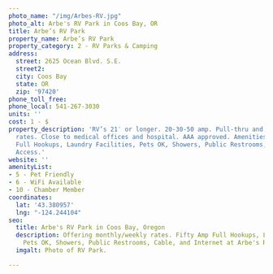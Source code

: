 ```yaml
---
photo_name: "/img/Arbes-RV.jpg"
photo_alt: Arbe's RV Park in Coos Bay, OR
title: Arbe’s RV Park
property_name: Arbe’s RV Park
property_category: 2 - RV Parks & Camping
address:
  street: 2625 Ocean Blvd. S.E.
  street2: 
  city: Coos Bay
  state: OR
  zip: '97420'
phone_toll_free: 
phone_local: 541-267-3030
units: ''
cost: 1 - $
property_description: 'RV’s 21′ or longer. 20-30-50 amp. Pull-thru and back-ins. Monthly/weekly
  rates. Close to medical offices and hospital. AAA approved. Amenities: Fifty Amp
  Full Hookups, Laundry Facilities, Pets OK, Showers, Public Restrooms, Cable, Internet
  Access.'
website: ''
amenityList:
- 5 - Pet Friendly
- 6 - WiFi Available
- 10 - Chamber Member
coordinates:
  lat: '43.380957'
  lng: "-124.244104"
seo:
  title: Arbe's RV Park in Coos Bay, Oregon
  description: Offering monthly/weekly rates. Fifty Amp Full Hookups, Laundry Facilities,
    Pets OK, Showers, Public Restrooms, Cable, and Internet at Arbe's RV Park.
  imgalt: Photo of RV Park.

---
```

